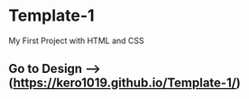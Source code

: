 # Template-1
My First Project with HTML and CSS
## Go to Design --> (https://kero1019.github.io/Template-1/)